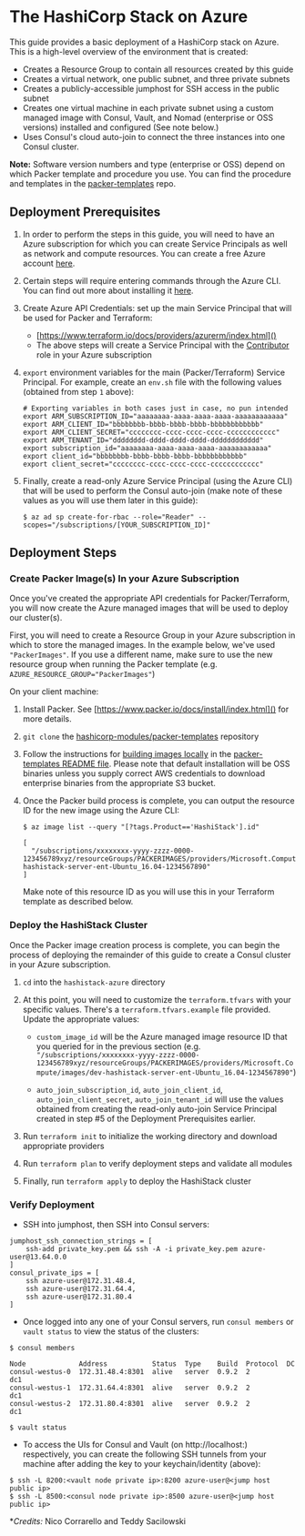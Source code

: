 # The HashiCorp Stack on Azure
This guide provides a basic deployment of a HashiCorp stack on Azure. This is a high-level overview of the environment that is created:

* Creates a Resource Group to contain all resources created by this guide
* Creates a virtual network, one public subnet, and three private subnets
* Creates a publicly-accessible jumphost for SSH access in the public subnet
* Creates one virtual machine in each private subnet using a custom managed image with Consul, Vault, and Nomad (enterprise or OSS versions) installed and configured (See note below.)
* Uses Consul's cloud auto-join to connect the three instances into one Consul cluster.

**Note:** Software version numbers and type (enterprise or OSS) depend on which Packer template and procedure you use. You can find the procedure and templates in the [packer-templates](https://github.com/hashicorp-modules/packer-templates/tree/chad_hashistack_azure/hashistack) repo.

## Deployment Prerequisites

1. In order to perform the steps in this guide, you will need to have an Azure subscription for which you can create Service Principals as well as network and compute resources. You can create a free Azure account [here](https://azure.microsoft.com/en-us/free/).

2. Certain steps will require entering commands through the Azure CLI. You can find out more about installing it [here](https://docs.microsoft.com/en-us/cli/azure/install-azure-cli).

3. Create Azure API Credentials: set up the main Service Principal that will be used for Packer and Terraform:
    * [https://www.terraform.io/docs/providers/azurerm/index.html]()
    * The above steps will create a Service Principal with the [Contributor](https://docs.microsoft.com/en-us/azure/active-directory/role-based-access-built-in-roles#contributor) role in your Azure subscription

4. `export` environment variables for the main (Packer/Terraform) Service Principal. For example, create an `env.sh` file with the following values (obtained from step `1` above):

    ```
    # Exporting variables in both cases just in case, no pun intended
    export ARM_SUBSCRIPTION_ID="aaaaaaaa-aaaa-aaaa-aaaa-aaaaaaaaaaaa"
    export ARM_CLIENT_ID="bbbbbbbb-bbbb-bbbb-bbbb-bbbbbbbbbbbb"
    export ARM_CLIENT_SECRET="cccccccc-cccc-cccc-cccc-cccccccccccc"
    export ARM_TENANT_ID="dddddddd-dddd-dddd-dddd-dddddddddddd"
    export subscription_id="aaaaaaaa-aaaa-aaaa-aaaa-aaaaaaaaaaaa"
    export client_id="bbbbbbbb-bbbb-bbbb-bbbb-bbbbbbbbbbbb"
    export client_secret="cccccccc-cccc-cccc-cccc-cccccccccccc"
    ```

5. Finally, create a read-only Azure Service Principal (using the Azure CLI) that will be used to perform the Consul auto-join (make note of these values as you will use them later in this guide):

    ```
    $ az ad sp create-for-rbac --role="Reader" --scopes="/subscriptions/[YOUR_SUBSCRIPTION_ID]"
    ```

## Deployment Steps

### Create Packer Image(s) In your Azure Subscription

Once you've created the appropriate API credentials for Packer/Terraform, you will now create the Azure managed images that will be used to deploy our cluster(s).

First, you will need to create a Resource Group in your Azure subscription in which to store the managed images. In the example below, we've used `"PackerImages"`. If you use a different name, make sure to use the new resource group when running the Packer template (e.g. `AZURE_RESOURCE_GROUP="PackerImages"`)



On your client machine:

1. Install Packer. See [https://www.packer.io/docs/install/index.html]() for more details.

2. `git clone` the [hashicorp-modules/packer-templates](https://github.com/hashicorp-modules/packer-templates/tree/chad_hashistack_azure) repository

3. Follow the instructions for [building images locally](https://github.com/hashicorp-modules/packer-templates/blob/chad_hashistack_azure/README.md#building-hashistack-images-locally-outside-of-the-ci-pipeline) in the [packer-templates README file](https://github.com/hashicorp-modules/packer-templates/blob/chad_hashistack_azure/README.md). Please note that default installation will be OSS binaries unless you supply correct AWS credentials to download enterprise binaries from the appropriate S3 bucket.

4. Once the Packer build process is complete, you can output the resource ID for the new image using the Azure CLI:

    ```
    $ az image list --query "[?tags.Product=='HashiStack'].id"

    [
      "/subscriptions/xxxxxxxx-yyyy-zzzz-0000-123456789xyz/resourceGroups/PACKERIMAGES/providers/Microsoft.Compute/images/dev-hashistack-server-ent-Ubuntu_16.04-1234567890"
    ]
    ```

    Make note of this resource ID as you will use this in your Terraform template as described below.

### Deploy the HashiStack Cluster

Once the Packer image creation process is complete, you can begin the process of deploying the remainder of this guide to create a Consul cluster in your Azure subscription.

1. `cd` into the `hashistack-azure` directory

2. At this point, you will need to customize the `terraform.tfvars` with your specific values. There's a `terraform.tfvars.example` file provided. Update the appropriate values:

    * `custom_image_id` will be the Azure managed image resource ID that you queried for in the previous section (e.g. `"/subscriptions/xxxxxxxx-yyyy-zzzz-0000-123456789xyz/resourceGroups/PACKERIMAGES/providers/Microsoft.Compute/images/dev-hashistack-server-ent-Ubuntu_16.04-1234567890"`)

    * `auto_join_subscription_id`, `auto_join_client_id`, `auto_join_client_secret`, `auto_join_tenant_id` will use the values obtained from creating the read-only auto-join Service Principal created in step #5 of the Deployment Prerequisites earlier.

3. Run `terraform init` to initialize the working directory and download appropriate providers

4. Run `terraform plan` to verify deployment steps and validate all modules

5. Finally, run `terraform apply` to deploy the HashiStack cluster

### Verify Deployment

* SSH into jumphost, then SSH into Consul servers:
```
jumphost_ssh_connection_strings = [
    ssh-add private_key.pem && ssh -A -i private_key.pem azure-user@13.64.0.0
]
consul_private_ips = [
    ssh azure-user@172.31.48.4,
    ssh azure-user@172.31.64.4,
    ssh azure-user@172.31.80.4
]
```

* Once logged into any one of your Consul servers, run `consul members` or `vault status` to view the status of the clusters:

```
$ consul members

Node             Address           Status  Type    Build  Protocol  DC
consul-westus-0  172.31.48.4:8301  alive   server  0.9.2  2         dc1
consul-westus-1  172.31.64.4:8301  alive   server  0.9.2  2         dc1
consul-westus-2  172.31.80.4:8301  alive   server  0.9.2  2         dc1

$ vault status
```

* To access the UIs for Consul and Vault (on http://localhost:<port>) respectively, you can create the following SSH tunnels from your machine after adding the key to your keychain/identity (above):

```
$ ssh -L 8200:<vault node private ip>:8200 azure-user@<jump host public ip>
$ ssh -L 8500:<consul node private ip>:8500 azure-user@<jump host public ip>
```

**Credits:* Nico Corrarello and Teddy Sacilowski
